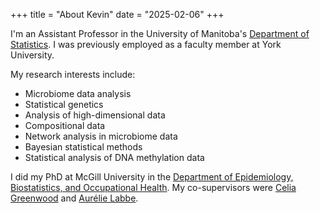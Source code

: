 +++
title = "About Kevin"
date = "2025-02-06"
+++

I'm an Assistant Professor in the University of Manitoba's [Department of Statistics](https://umanitoba.ca/science/statistics).  I was previously employed as a faculty member at York University.

My research interests include:

* Microbiome data analysis
* Statistical genetics
* Analysis of high-dimensional data
* Compositional data
* Network analysis in microbiome data
* Bayesian statistical methods
* Statistical analysis of DNA methylation data

I did my PhD at McGill University in the [Department of Epidemiology, Biostatistics, and Occupational Health](https://www.mcgill.ca/epi-biostat-occh/). My co-supervisors were [Celia Greenwood](https://www.mcgill.ca/epi-biostat-occh/celia-greenwood-1) and [Aurélie Labbe](https://www.hec.ca/en/profs/aurelie.labbe.html).